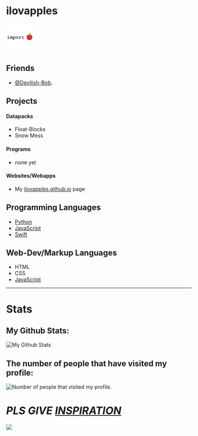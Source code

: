 # ilovapples
<img src="src/importapple.PNG" width="75" height="75"></img>

## Friends
- [@Devilish-Bob](//github.com/devilish-bob).

## Projects

#### Datapacks
- Float-Blocks
- Snow Mess

#### Programs
- none yet

#### Websites/Webapps
- My [ilovapples.github.io](//ilovapples.github.io) page


## Programming Languages
- [Python](//python.org)
- [JavaScript](//javascript.com)
- [Swift](//swift.org)

## Web-Dev/Markup Languages
- HTML
- CSS
- [JavaScript](//javascript.com)

---

# Stats

## My Github Stats:
![My Github Stats](https://github-readme-stats.vercel.app/api?username=ilovapples&count_private=true)

## The number of people that have visited my profile:
![Number of people that visited my profile.](https://profile-counter.glitch.me/ilovapples/count.svg)


# _**PLS GIVE [INSPIRATION](//xkcd.com/1584)**_
![](https://imgs.xkcd.com/comics/moments_of_inspiration.png)
